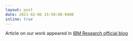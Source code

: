 ```yaml
---
layout: post
date: 2021-02-06 15:59:00-0400
inline: true
---
```


Article on our work appeared in [IBM Research official blog](https://www.ibm.com/blogs/research/2021/02/ai-bias-counterfactual-text/)